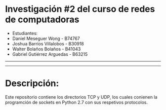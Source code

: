 # Investigación #2 del curso de redes de computadoras

* Estudiantes:
* Daniel Meseguer Wong - B74767
* Joshua Barrios Villalobos - B30918
* Walter Bolaños Bolaños - B41043
* Gabriel Gutiérrez Arguedas - B63215

________________________________________________
________________________________________________

# Descripción:
Este repositorio contiene los directorios TCP y UDP, los cuales conienen 
la programción de sockets en Python 2.7 con sus respetivos protocolos.
 